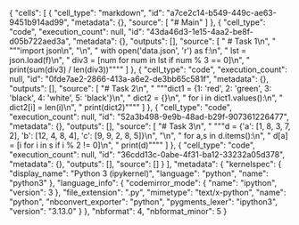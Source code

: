 {
 "cells": [
  {
   "cell_type": "markdown",
   "id": "a7ce2c14-b549-449c-ae63-9451b914ad99",
   "metadata": {},
   "source": [
    "# Main"
   ]
  },
  {
   "cell_type": "code",
   "execution_count": null,
   "id": "43da46d3-1e15-4aa2-be8f-d05b722aed3a",
   "metadata": {},
   "outputs": [],
   "source": [
    " # Task 1\n",
    " \"\"\"import json\n",
    "\n",
    " with open('data.json', 'r') as f:\n",
    "     lst = json.load(f)\n",
    " div3 = [num for num in lst if num % 3 == 0]\n",
    " print(sum(div3) / len(div3))\"\"\""
   ]
  },
  {
   "cell_type": "code",
   "execution_count": null,
   "id": "0fde7ae2-2866-413a-a6e2-de3bb65c581f",
   "metadata": {},
   "outputs": [],
   "source": [
    "# Task 2\n",
    " \"\"\"dict1 = {1: 'red', 2: 'green', 3: 'black', 4: 'white', 5: 'black'}\n",
    " dict2 = {}\n",
    " for i in dict1.values():\n",
    "     dict2[i] = len(i)\n",
    " print(dict2)\"\"\""
   ]
  },
  {
   "cell_type": "code",
   "execution_count": null,
   "id": "52a3b498-9e9b-48ad-b29f-907361226477",
   "metadata": {},
   "outputs": [],
   "source": [
    "# Task 3\n",
    " \"\"\"d = {'a': [1, 8, 3, 7, 2], 'b': [12, 4, 8, 4], 'c': [9, 9, 2, 8, 5]}\n",
    "\n",
    " for a,s in d.items():\n",
    "     d[a] = [i for i in s if i % 2 != 0]\n",
    " print(d)\"\"\""
   ]
  },
  {
   "cell_type": "code",
   "execution_count": null,
   "id": "36cdd13c-0abe-4f31-ba12-33232a05d378",
   "metadata": {},
   "outputs": [],
   "source": []
  }
 ],
 "metadata": {
  "kernelspec": {
   "display_name": "Python 3 (ipykernel)",
   "language": "python",
   "name": "python3"
  },
  "language_info": {
   "codemirror_mode": {
    "name": "ipython",
    "version": 3
   },
   "file_extension": ".py",
   "mimetype": "text/x-python",
   "name": "python",
   "nbconvert_exporter": "python",
   "pygments_lexer": "ipython3",
   "version": "3.13.0"
  }
 },
 "nbformat": 4,
 "nbformat_minor": 5
}
